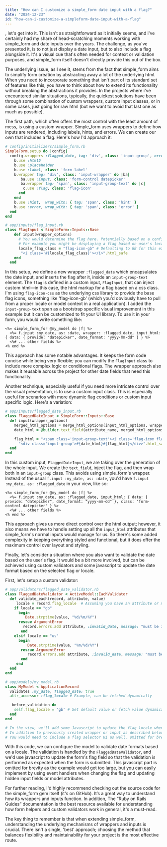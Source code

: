 ```yaml
---
title: "How can I customize a simple_form date input with a flag?"
date: "2024-12-23"
id: "how-can-i-customize-a-simpleform-date-input-with-a-flag"
---
```


, let's get into it. This isn't as straightforward as it initially seems, and i've certainly had my share of head-scratching moments working with simple_form and date inputs over the years. The challenge, as you've presented it, is to not just display a date input, but to also include a flag alongside it. It's a visual cue that's often needed for context or validation purposes, and simple_form itself doesn't directly provide this out of the box.

The underlying issue, as I see it, stems from the fact that simple_form aims to simplify form creation by abstracting away a lot of the underlying html. When you need to incorporate something that isn't part of its standard set of features like this, you have to think about how to extend its functionality without breaking the abstractions it provides. In the projects where i've encountered similar situations, typically, the quickest solutions have been through some combination of custom wrappers, custom input classes, or in some cases, just going for raw html (but we want to avoid that last one as much as possible).

The first path, which often offers the most control with the least amount of mess, is using a custom wrapper. Simple_form uses wrappers to define how inputs are rendered, including labels, hints, and errors. We can create our own that includes a flag. Here's how I'd approach it:

```ruby
# config/initializers/simple_form.rb
SimpleForm.setup do |config|
  config.wrappers :flagged_date, tag: 'div', class: 'input-group', error_class: 'has-error' do |b|
    b.use :html5
    b.use :placeholder
    b.use :label, class: 'form-label'
    b.wrapper tag: 'div', class: 'input-wrapper' do |ba|
       ba.use :input, class: 'form-control datepicker'
       ba.wrapper tag: 'span', class: 'input-group-text' do |c|
        c.use :flag, class: 'flag-icon'
      end
    end
    b.use :hint,  wrap_with: { tag: 'span', class: 'hint' }
    b.use :error, wrap_with: { tag: 'span', class: 'error' }
  end
end

# app/inputs/flag_input.rb
class FlagInput < SimpleForm::Inputs::Base
    def input(wrapper_options)
      # You would determine the flag here. Potentially based on a config value, or model association, etc.
      # For example you might be displaying a flag based on user's locale, and fetch that locale flag css class
      locale_flag_class = "flag-icon-gb" # Defaulting to GB for this example.
       "<i class='#{locale_flag_class}'></i>".html_safe
    end
  end
```
In this setup, we define a new wrapper `:flagged_date` which encapsulates the date input, and inserts the flag after it, inside an `input-group-text` element.  The `flag` is defined in a custom input, `FlagInput`, that can inject custom html—in this case, the html markup for a flag based on a css class. I'm using `flag-icon-css` as the underlying css library to provide the base flag icons, something like 'flag-icon-gb' (which you'd obviously have to pull from a proper locale or model context in a real application). I added the `input-group-text` span as a bootstrap specific visual improvement in this example but it can be customized to fit your UI library. To use it in your form, you would write something like:

```erb
<%= simple_form_for @my_model do |f| %>
  <%= f.input :my_date, as: :date, wrapper: :flagged_date, input_html: { data: { provide: "datepicker", date_format: "yyyy-mm-dd" } } %>
  <%# ... other fields %>
<% end %>
```
This approach has some notable advantages. It keeps the form code concise while being very flexible; you can modify the `FlagInput` class to include more complex logic or conditional flags. The wrapper approach also makes it reusable across the project for other date fields that need this functionality.

Another technique, especially useful if you need more intricate control over the visual presentation, is to use a custom input class. This is especially useful for scenarios with more dynamic flag conditions or custom input specific logic. Here's a variation:

```ruby
# app/inputs/flagged_date_input.rb
class FlaggedDateInput < SimpleForm::Inputs::Base
  def input(wrapper_options)
    merged_html_options = merge_html_options(input_html_options, wrapper_options)
    date_html = @builder.text_field(attribute_name, merged_html_options) #Using text_field instead of date_field for flexibility on datepickers

    flag_html = "<span class='input-group-text'><i class='flag-icon flag-icon-gb'></i></span>".html_safe # Similar logic, can be replaced by locale-based flag selection.
      "<div class='input-group'>#{date_html}#{flag_html}</div>".html_safe
  end
end
```

In this custom input, `FlaggedDateInput`, we are taking over the generation of the whole input. We create the `text_field`, inject the flag, and then wrap both in an `input-group` class. This avoids using simple_form's wrapper. Instead of the usual `f.input :my_date, as: :date`, you'd have `f.input :my_date, as: :flagged_date` in your view, like so:

```erb
<%= simple_form_for @my_model do |f| %>
  <%= f.input :my_date, as: :flagged_date, input_html: { data: { provide: "datepicker", date_format: "yyyy-mm-dd" }, class: 'form-control datepicker' } %>
  <%# ... other fields %>
<% end %>
```
This approach gives us more direct control over the html output; however, it also means we have to handle setting up all the `input_html` attributes that simple_form's normal inputs would manage for us. So there's some added complexity in keeping everything styled and functional, but it does offer the maximum control over layout and styling.

Finally, let's consider a situation where you also want to validate the date based on the user's flag. It would be a bit more involved, but can be achieved using custom validators and some javascript to update the date format based on the selected flag or locale.

First, let's setup a custom validator:

```ruby
# app/validators/flagged_date_validator.rb
class FlaggedDateValidator < ActiveModel::EachValidator
  def validate_each(record, attribute, value)
     locale = record.flag_locale  # Assuming you have an attribute or method called flag_locale on your model.
    if locale == "gb"
      begin
         Date.strptime(value, "%d/%m/%Y")
      rescue ArgumentError
        record.errors.add attribute, :invalid_date, message: "must be in dd/mm/yyyy format"
       end
    elsif locale == "us"
      begin
          Date.strptime(value, "%m/%d/%Y")
       rescue ArgumentError
          record.errors.add attribute, :invalid_date, message: "must be in mm/dd/yyyy format"
       end
     end
  end
end

# app/models/my_model.rb
class MyModel < ApplicationRecord
  validates :my_date, flagged_date: true
  attr_accessor :flag_locale # Example, can be fetched dynamically

   before_validation do
    self.flag_locale = 'gb' # Set default value or fetch value dynamically
  end
end

# In the view, we'll add some Javascript to update the flag locale when it's switched
# In addition to previously created wrapper or input as described before.
# You would need to include a flag selector UI as well, omitted for brevity

```
With this code, we can configure the model to validate date formats based on a locale. The validation is handled by the `FlaggedDateValidator`, and we'd use javascript to update the form's flag field so that the validation is performed as expected when the form is submitted. This javascript part is omitted for brevity as the example would get too large, but you can easily implement by using event handlers when changing the flag and updating hidden input fields or model attributes.

For further reading, I'd highly recommend checking out the source code for the simple_form gem itself (it's on GitHub). It’s a great way to understand how its wrappers and inputs function. In addition, The “Ruby on Rails Guides” documentation is the best resource available for understanding how form helpers and custom validators work in general, it's a must-read.

The key thing to remember is that when extending simple_form, understanding the underlying mechanisms of wrappers and inputs is crucial. There isn't a single, 'best' approach; choosing the method that balances flexibility and maintainability for your project is the most effective route.
